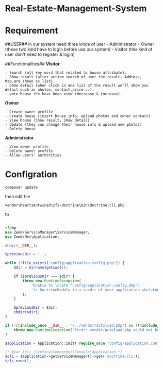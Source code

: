 Real-Estate-Management-System
==============================


# Requirement #

##USER##
 in our system need three kinds of user
		- Administrator
		- Owner (these two kind have to login before use our system)
		- Visitor (this kind of user don't need to register & login)

##Functionalities##
**Visitor**

	- Search (all key word that related to house attribute).
	- Show result (after action search of user the result, Address, Map,are shown as list).
	- Show detail (when click in one list of the result we'll show you detail such as photos, contact,price ..).
	- vote house the have been view (decrease & increase).

**Owner**

	- Create owner profile
	- Create house (insert house info, upload photos and owner contact)
	- View house (Show result, Show detail)
	- Update (they can change their house info & upload new photos)
	- Delete house

**Administrator**

	- View owner profile
	- Delete owner profile
	- Allow users' authorities


# Configration #

`composer update`

then edit file

`vendor\heartsentwined\zf2-doctrine\bin\doctrine-cli.php`

to 


```php
     
<?php
use Zend\ServiceManager\ServiceManager;
use Zend\Mvc\Application;

chdir(__DIR__);

$previousDir = '.';

while (!file_exists('config/application.config.php')) {
    $dir = dirname(getcwd());

    if ($previousDir === $dir) {
        throw new RuntimeException(
            'Unable to locate "config/application.config.php": ' .
            'is DoctrineModule in a subdir of your application skeleton?'
        );
    }

    $previousDir = $dir;
    chdir($dir);
}

if (!(@include_once __DIR__ . '/../vendor/autoload.php') && !(@include_once __DIR__ . '/../../../autoload.php')) {
    throw new RuntimeException('Error: vendor/autoload.php could not be found. Did you run php composer.phar install?');
}

$application = Application::init( require_once 'config/application.config.php' );

/* @var $cli \Symfony\Component\Console\Application */
$cli = $application->getServiceManager()->get('doctrine.cli');
$cli->run();


```